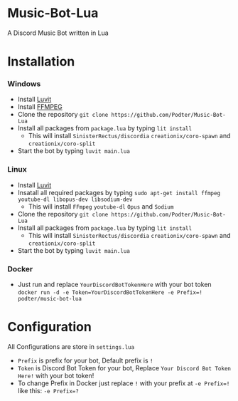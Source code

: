 # Music-Bot-Lua
A Discord Music Bot written in Lua
# Installation
### Windows
* Install [Luvit](https://luvit.io/install.html)
* Install [FFMPEG](https://ffmpeg.org)
* Clone the repository `git clone https://github.com/Podter/Music-Bot-Lua`
* Install all packages from `package.lua` by typing `lit install`
    - This will install `SinisterRectus/discordia` `creationix/coro-spawn` and `creationix/coro-split`
* Start the bot by typing `luvit main.lua`
### Linux
* Install [Luvit](https://luvit.io/install.html)
* Insatall all required packages by typing `sudo apt-get install ffmpeg youtube-dl libopus-dev libsodium-dev`
    - This will install `FFmpeg` `youtube-dl` `Opus` and `Sodium`
* Clone the repository `git clone https://github.com/Podter/Music-Bot-Lua`
* Install all packages from `package.lua` by typing `lit install`
    - This will install `SinisterRectus/discordia` `creationix/coro-spawn` and `creationix/coro-split`
* Start the bot by typing `luvit main.lua`
### Docker
* Just run and replace `YourDiscordBotTokenHere` with your bot token
```docker run -d -e Token=YourDiscordBotTokenHere -e Prefix=! podter/music-bot-lua```
# Configuration
All Configurations are store in `settings.lua`
* `Prefix` is prefix for your bot, Default prefix is `!`
* `Token` is Discord Bot Token for your bot, Replace `Your Discord Bot Token Here!` with your bot token!
* To change Prefix in Docker just replace `!` with your prefix at `-e Prefix=!` like this: `-e Prefix=?`